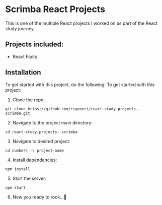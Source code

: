 # Scrimba React Projects

This is one of the multiple React projects I worked on as part of the React study journey.

## Projects included:

- React Facts

## Installation

To get started with this project, do the following:
To get started with this project:

1. Clone the repo:

```
git clone https://github.com/riyoneri/react-study-projects--scrimba.git
```

2. Navigate to the project main directory:

```
cd react-study-projects--scrimba
```

3. Navigate to desired project:

```
cd number\ -\ project-name
```

4. Install dependencies:

```
npm install
```

5. Start the server:

```
npm start
```

6. Now you ready to rock...🚀
